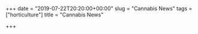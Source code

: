 +++
date = "2019-07-22T20:20:00+00:00"
slug = "Cannabis News"
tags = ["horticulture"]
title = "Cannabis News"

+++
